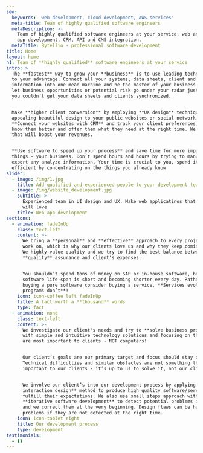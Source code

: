 ```yaml
---
seo:
  keywords: 'web development, cloud development, AWS services'
  meta-title: Team of highly qualified software engineers
  metaDescription: >-
    Team of highly qualified software engineers at your service. web and mobile
    app development, CRM, API and CMS integration.
  metaTitle: Bytellio - professional software development
title: Home
layout: home
h1: Team of **highly qualified** software engineers at your service
intro: >
  The **fastest** way to grow your **business** is to use leading technologies
  to your advantage. Connect all your systems, data sheets, client and business
  information into one mean machine and be the master of your business. Don’t
  let business opportunities or potential risk go under your radar just because
  you couldn’t get your data sheets and clients synchronized.


  Make **higher client conversion** by employing **UX design** techniques and
  appealing beautiful design to your public websites or social network.
  **Connect your websites with CRM** and track your client preferences, get to
  know them better and offer them what they need at the right time. We are sure
  that will boost your revenues.


  **Use software to speed up your process** and save time for more important
  things - your business. Don’t spend hours and hours by trying to manually
  export any analyze information. Your time is crucial to you, spend it more
  efficient by concentrating on the things you already know
slider:
  - image: /img/1.jpg
    title: Add qualified and experienced people to your development team
  - image: /img/website_development.jpg
    subtitle: >-
      Experienced team in UI design and UX. Make web applicatinos that users
      will love
    title: Web app development
sections:
  - animation: fadeInUp
    class: text-left
    content: >-
      We bring a **personal** and **effective** approach to every project we
      work on, which is why our clients love us and why they keep coming back.
      We highly value quality and we try to find the best balance between our
      **quality** assurance and client's expenses. 


      You shouldn’t spend tons of money on SAP or in-house software, because
      software life-span is short and becoming shorter every day. Rather than
      buying a pure software consider buying a service. **Services evolve,
      programs don’t**!
    icon: icon-coffee left fadeInUp
    title: A fact worth a **thousand** words
    type: fact
  - animation: none
    class: text-left
    content: >-
      We investigate our client's needs and try to **solve business problems**
      with simple and intuitive technology solutions and focusing on things that
      are most important to clients - NOT computers!


      Our client’s goals are our primary target and focus should stay on those.
      Technical difficulties and similar obstacles are not something that is
      important to our clients - it’s up to us to solve it, not our clients! 


      We involve our client’s into our development process by applying **UX
      interaction design** method to produce high quality software/service and
      fulfill their expectations. We also use small steps approach with
      **iterative software development** to detect potential problems in design
      and we correct them at the very beginning. Design flaws can be huge
      problems if they are not detected at the right time.
    icon: icon-tablet right
    title: Our development process
    type: development
testimonials:
  - {}
---
```



